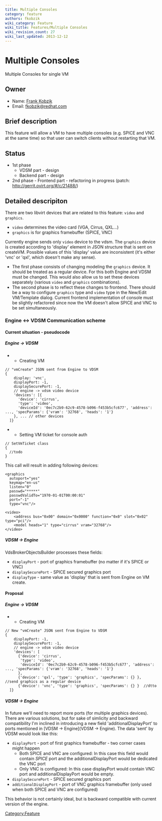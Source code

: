 ```yaml
---
title: Multiple Consoles
category: feature
authors: fkobzik
wiki_category: Feature
wiki_title: Features/Multiple Consoles
wiki_revision_count: 27
wiki_last_updated: 2013-12-12
---
```


# Multiple Consoles

Multiple Consoles for single VM

## Owner

*   Name: [Frank Kobzik](User:Fkobzik)
*   Email: <fkobzik@redhat.com>

## Brief description

This feature will allow a VM to have multiple consoles (e.g. SPICE and VNC at the same time) so that user can switch clients without restarting that VM.

## Status

*   1st phase
    -   VDSM part - design
    -   Backend part - design
*   2nd phase - Frontend part - refactoring in progress (patch: <http://gerrit.ovirt.org/#/c/21488/>)

## Detailed descripiton

There are two libvirt devices that are related to this feature: `video` and `graphics`.

*   `video` determines the video card (VGA, Cirrus, QXL...)
*   `graphics` is for graphics framebuffer (SPICE, VNC)

Currently engine sends only `video` device to the vdsm. The `graphics` device is created according to 'display' element in JSON structure that is sent on createVM. Possible values of this 'display' value are inconsistent (it's either 'vnc' or 'qxl', which doesn't make any sense).

*   The first phase consists of changing modeling the `graphics` device. It should be treated as a regular device. For this both Engine and VDSM must be changed. This would also allow us to set these devices separately (various `video` and `graphics` combinations).
*   The second phase is to reflect these changes to frontend. There should be a way to configure `graphics` type and `video` type in the New/Edit VM/Template dialog. Current frontend implementation of console must be slightly refactored since now the VM doesn't allow SPICE and VNC to be set simultaneously.

### Engine <-> VDSM Communication scheme

#### Current situation - pseudocode

##### Engine -> VDSM

*   -   Creating VM

<!-- -->

    // "vmCreate" JSON sent from Engine to VDSM
    {
        display: 'vnc',
        displayPort: -1,
        displaySecurePort: -1,
        // engine -> vdsm video device
        'devices': [{
          'device': 'cirrus',
          'type': 'video',
          'deviceId': '0ec7c2b9-62c9-4578-b096-f453b5cfc677', 'address': ..., 'specParams': {'vram': '32768', 'heads': '1'}
        }, ... // other devices
      ]}

*   -   Setting VM ticket for console auth

<!-- -->

    // SetVmTicket class
    {
      //todo
    }

This call will result in adding following devices:

    <graphics
      autoport="yes"
      keymap="en-us" 
      listen="0"
      passwd="*****"
      passwdValidTo="1970-01-01T00:00:01"
      port="-1"
      type="vnc"/>

    <video>
        <address bus="0x00" domain="0x0000" function="0x0" slot="0x02" type="pci"/>
        <model heads="1" type="cirrus" vram="32768"/>
    </video>

##### VDSM -> Engine

VdsBrokerObjectsBuilder processes these fields:

*   `displayPort` - port of graphics framebuffer (no matter if it's SPICE or VNC)
*   `displaySecurePort` - SPICE secured graphics port
*   `displayType` - same value as 'display' that is sent from Engine on VM create.

#### Proposal

##### Engine -> VDSM

*   -   Creating VM

<!-- -->

    // New "vmCreate" JSON sent from Engine to VDSM
    {
        displayPort: -1,
        displaySecurePort: -1,
        // engine -> vdsm video device
        'devices': [
          {'device': 'cirrus',
           'type': 'video',
           'deviceId': '0ec7c2b9-62c9-4578-b096-f453b5cfc677', 'address': ..., 'specParams': {'vram': '32768', 'heads': '1'}
          },
          {'device': 'qxl', 'type': 'graphics', 'specParams': {} },  //send graphics as a regular device
          {'device': 'vnc', 'type': 'graphics', 'specParams': {} }  //dtto
      ]}

##### VDSM -> Engine

In future we'll need to report more ports (for multiple graphics devices). There are various solutions, but for sake of simlicity and backward compatibility I'm inclined in introducing a new field 'additionalDisplayPort' to ports mentioned in [VDSM -> Engine](VDSM -> Engine). The data 'sent' by VDSM would look like this:

*   `displayPort` - port of first graphics framebuffer - two corner cases might happen
    -   Both SPICE and VNC are configured: In this case this field would contain _SPICE_ port and the additionalDisplayPort would be dedicated the VNC port
    -   Only VNC is configured: In this case displayPort would contain VNC port and additionalDisplayPort would be empty.
*   `displaySecurePort` - SPICE secured graphics port
*   `additionalDisplayPort` - port of VNC graphics framebuffer (only used when both SPICE and VNC are configured)

This behavior is not certainly ideal, but is backward compatible with current version of the engine.

<Category:Feature>
